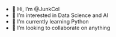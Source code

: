 - 👋 Hi, I’m @JunkCol
- 👀 I’m interested in Data Science and AI
- 🌱 I’m currently learning Python
- 💞️ I’m looking to collaborate on anything 
